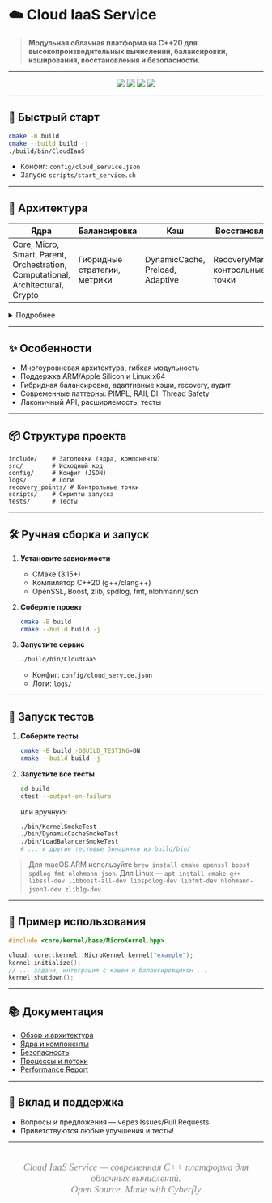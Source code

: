 # ☁️ Cloud IaaS Service

> **Модульная облачная платформа на C++20 для высокопроизводительных вычислений, балансировки, кэширования, восстановления и безопасности.**

---

<p align="center">
  <img src="https://img.shields.io/badge/C%2B%2B-20-blue?logo=c%2B%2B" />
  <img src="https://img.shields.io/badge/Platform-macOS%20ARM%20%7C%20Linux%20x64-green?logo=linux" />
  <img src="https://img.shields.io/badge/Build-CMake-informational?logo=cmake" />
  <img src="https://img.shields.io/badge/License-MIT-lightgrey" />
</p>

---

## 🚀 Быстрый старт

```sh
cmake -B build
cmake --build build -j
./build/bin/CloudIaaS
```

- Конфиг: `config/cloud_service.json`
- Запуск: `scripts/start_service.sh`

---

## 🧩 Архитектура

| Ядра                | Балансировка      | Кэш           | Восстановление | Безопасность   | Потоки         |
|---------------------|------------------|---------------|----------------|---------------|---------------|
| Core, Micro, Smart, Parent, Orchestration, Computational, Architectural, Crypto | Гибридные стратегии, метрики | DynamicCache, Preload, Adaptive | RecoveryManager, контрольные точки | SecurityManager, CryptoKernel | ThreadPool с оптимизациями |

<details>
<summary>Подробнее</summary>

- [Общее описание](./PROJECT_OVERVIEW.md)
- [Ядра и компоненты](./KERNELS_AND_COMPONENTS.md)
- [Безопасность](./SECURITY_DESIGN.md)
- [Процессы и потоки](./PROCESS_FLOW.md)

</details>

---

## ✨ Особенности

- Многоуровневая архитектура, гибкая модульность
- Поддержка ARM/Apple Silicon и Linux x64
- Гибридная балансировка, адаптивные кэши, recovery, аудит
- Современные паттерны: PIMPL, RAII, DI, Thread Safety
- Лаконичный API, расширяемость, тесты

---

## 📦 Структура проекта

```text
include/    # Заголовки (ядра, компоненты)
src/        # Исходный код
config/     # Конфиг (JSON)
logs/       # Логи
recovery_points/ # Контрольные точки
scripts/    # Скрипты запуска
tests/      # Тесты
```

---

## 🛠️ Ручная сборка и запуск

1. **Установите зависимости**
   - CMake (3.15+)
   - Компилятор C++20 (g++/clang++)
   - OpenSSL, Boost, zlib, spdlog, fmt, nlohmann/json

2. **Соберите проект**
   ```sh
   cmake -B build
   cmake --build build -j
   ```

3. **Запустите сервис**
   ```sh
   ./build/bin/CloudIaaS
   ```
   - Конфиг: `config/cloud_service.json`
   - Логи: `logs/`

---

## 🧪 Запуск тестов

1. **Соберите тесты**
   ```sh
   cmake -B build -DBUILD_TESTING=ON
   cmake --build build -j
   ```

2. **Запустите все тесты**
   ```sh
   cd build
   ctest --output-on-failure
   ```
   или вручную:
   ```sh
   ./bin/KernelSmokeTest
   ./bin/DynamicCacheSmokeTest
   ./bin/LoadBalancerSmokeTest
   # ... и другие тестовые бинарники из build/bin/
   ```

> Для macOS ARM используйте `brew install cmake openssl boost spdlog fmt nlohmann-json`.
> Для Linux — `apt install cmake g++ libssl-dev libboost-all-dev libspdlog-dev libfmt-dev nlohmann-json3-dev zlib1g-dev`.

---

## 📝 Пример использования

```cpp
#include <core/kernel/base/MicroKernel.hpp>

cloud::core::kernel::MicroKernel kernel("example");
kernel.initialize();
// ... задачи, интеграция с кэшем и балансировщиком ...
kernel.shutdown();
```

---

## 📚 Документация

- [Обзор и архитектура](./PROJECT_OVERVIEW.md)
- [Ядра и компоненты](./KERNELS_AND_COMPONENTS.md)
- [Безопасность](./SECURITY_DESIGN.md)
- [Процессы и потоки](./PROCESS_FLOW.md)
- [Performance Report](./PERFORMANCE_IMPROVEMENTS_REPORT.md)

---

## 🤝 Вклад и поддержка

- Вопросы и предложения — через Issues/Pull Requests
- Приветствуются любые улучшения и тесты!

---

<p align="center" style="font-size:1.35em; font-family:'Brush Script MT', cursive; color:#888; margin-top:2em;">
  <em>Cloud IaaS Service — современная C++ платформа для облачных вычислений.<br/>
  Open Source. Made with Cyberfly</em>
</p> 
